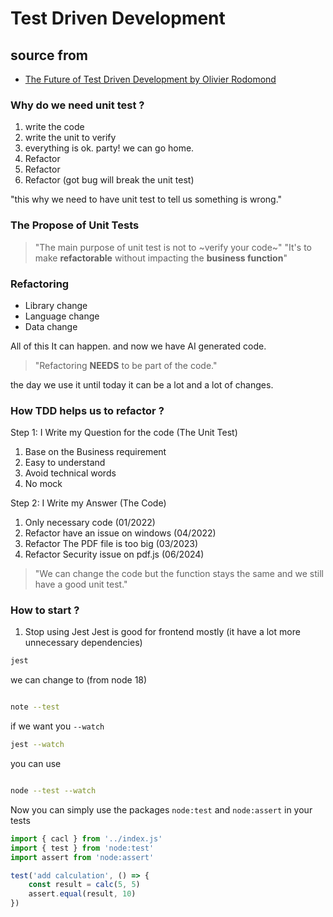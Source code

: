 # Test Driven Development
## source from
- [The Future of Test Driven Development by Olivier Rodomond](https://www.youtube.com/watch?v=gtB7nzeKT-8)

### Why do we need unit test ?
1. write the code
2. write the unit to verify
3. everything is ok. party! we can go home.
4. Refactor
5. Refactor
6. Refactor (got bug will break the unit test)

"this why we need to have unit test to tell us something is wrong."

### The Propose of Unit Tests
> "The main purpose of unit test is not to ~verify your code~"
> "It's to make **refactorable** without impacting the **business function**"

### Refactoring
- Library change
- Language change
- Data change

All of this It can happen.
and now we have AI generated code.

> "Refactoring **NEEDS** to be part of the code."

the day we use it until today it can be a lot and a lot of changes.

### How TDD helps us to refactor ?
Step 1: I Write my Question for the code (The Unit Test)
1. Base on the Business requirement
2. Easy to understand
3. Avoid technical words
4. No mock

Step 2: I Write my Answer (The Code)
1. Only necessary code (01/2022)
2. Refactor have an issue on windows (04/2022)
3. Refactor The PDF file is too big (03/2023)
4. Refactor Security issue on pdf.js (06/2024)

> "We can change the code but the function stays the same and we still have a good unit test."

### How to start ?
1. Stop using Jest
Jest is good for frontend mostly (it have a lot more unnecessary dependencies)

```bash
jest
```

we can change to (from node 18)

```bash

note --test
```

if we want you `--watch`

```bash
jest --watch

```

you can use

```bash

node --test --watch
```

Now you can simply use the packages `node:test` and `node:assert` in your tests
```js
import { cacl } from '../index.js'
import { test } from 'node:test'
import assert from 'node:assert'

test('add calculation', () => {
    const result = calc(5, 5)
    assert.equal(result, 10)
})
```

